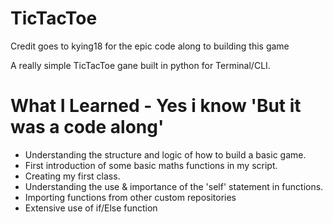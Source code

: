 # TicTacToe

Credit goes to kying18 for the epic code along to building this game

A really simple TicTacToe gane built in python for Terminal/CLI.

# What I Learned - Yes i know 'But it was a code along'

* Understanding the structure and logic of how to build a basic game.
* First introduction of some basic maths functions in my script.
* Creating my first class.
* Understanding the use & importance of the 'self' statement in functions.
* Importing functions from other custom repositories
* Extensive use of if/Else function


